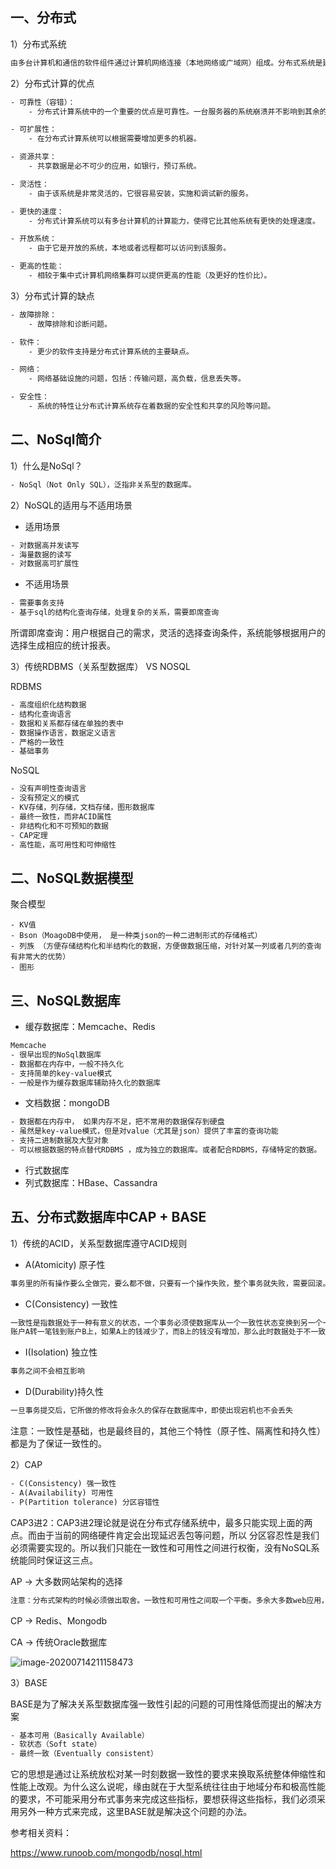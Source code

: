 ## 一、分布式

1）分布式系统

```txt
由多台计算机和通信的软件组件通过计算机网络连接（本地网络或广域网）组成。分布式系统是建立在网络之上的软件系统。正是因为软件的特性，所以分布式系统具有高度的内聚性和透明性。因此，网络和分布式系统之间的区别更多的在于高层软件（特别是操作系统），而不是硬件。
```

2）分布式计算的优点

```txt
- 可靠性（容错）：
	- 分布式计算系统中的一个重要的优点是可靠性。一台服务器的系统崩溃并不影响到其余的服务器。

- 可扩展性：
	- 在分布式计算系统可以根据需要增加更多的机器。

- 资源共享：
	- 共享数据是必不可少的应用，如银行，预订系统。

- 灵活性：
	- 由于该系统是非常灵活的，它很容易安装，实施和调试新的服务。

- 更快的速度：
	- 分布式计算系统可以有多台计算机的计算能力，使得它比其他系统有更快的处理速度。

- 开放系统：
	- 由于它是开放的系统，本地或者远程都可以访问到该服务。

- 更高的性能：
	- 相较于集中式计算机网络集群可以提供更高的性能（及更好的性价比）。
```

3）分布式计算的缺点

```txt
- 故障排除：
	- 故障排除和诊断问题。

- 软件：
	- 更少的软件支持是分布式计算系统的主要缺点。

- 网络：
	- 网络基础设施的问题，包括：传输问题，高负载，信息丢失等。

- 安全性：
	- 系统的特性让分布式计算系统存在着数据的安全性和共享的风险等问题。
```



## 二、NoSql简介

1）什么是NoSql？

```txt
- NoSql（Not Only SQL），泛指非关系型的数据库。
```

2）NoSQL的适用与不适用场景

- 适用场景

```txt
- 对数据高并发读写
- 海量数据的读写
- 对数据高可扩展性
```

- 不适用场景

```txt
- 需要事务支持
- 基于sql的结构化查询存储，处理复杂的关系，需要即席查询
```

所谓即席查询：用户根据自己的需求，灵活的选择查询条件，系统能够根据用户的选择生成相应的统计报表。

3）传统RDBMS（关系型数据库） VS NOSQL

RDBMS

```txt
- 高度组织化结构数据
- 结构化查询语言
- 数据和关系都存储在单独的表中
- 数据操作语言，数据定义语言
- 严格的一致性
- 基础事务
```

NoSQL

```txt
- 没有声明性查询语言
- 没有预定义的模式
- KV存储，列存储，文档存储，图形数据库
- 最终一致性，而非ACID属性
- 非结构化和不可预知的数据
- CAP定理
- 高性能，高可用性和可伸缩性
```



## 二、NoSQL数据模型

聚合模型

```
- KV值
- Bson（MoagoDB中使用， 是一种类json的一种二进制形式的存储格式）
- 列族 （方便存储结构化和半结构化的数据，方便做数据压缩，对针对某一列或者几列的查询有非常大的优势）
- 图形
```



## 三、NoSQL数据库

- 缓存数据库：Memcache、Redis

```txt
Memcache
- 很早出现的NoSql数据库
- 数据都在内存中，一般不持久化
- 支持简单的key-value模式
- 一般是作为缓存数据库辅助持久化的数据库
```

- 文档数据：mongoDB

```txt
- 数据都在内存中， 如果内存不足，把不常用的数据保存到硬盘
- 虽然是key-value模式，但是对value（尤其是json）提供了丰富的查询功能
- 支持二进制数据及大型对象
- 可以根据数据的特点替代RDBMS ，成为独立的数据库。或者配合RDBMS，存储特定的数据。
```

- 行式数据库
- 列式数据库：HBase、Cassandra



## 五、分布式数据库中CAP + BASE

1）传统的ACID，关系型数据库遵守ACID规则

- A(Atomicity) 原子性

```txt
事务里的所有操作要么全做完，要么都不做，只要有一个操作失败，整个事务就失败，需要回滚。
```

- C(Consistency) 一致性

```txt
一致性是指数据处于一种有意义的状态，一个事务必须使数据库从一个一致性状态变换到另一个一致性状态。比如
账户A转一笔钱到账户B上，如果A上的钱减少了，而B上的钱没有增加，那么此时数据处于不一致状态。
```

- I(Isolation) 独立性

```txt
事务之间不会相互影响
```

- D(Durability)持久性

```txt
一旦事务提交后，它所做的修改将会永久的保存在数据库中，即使出现宕机也不会丢失
```

注意：一致性是基础，也是最终目的，其他三个特性（原子性、隔离性和持久性）都是为了保证一致性的。



2）CAP

```txt
- C(Consistency) 强一致性
- A(Availability) 可用性
- P(Partition tolerance) 分区容错性
```

CAP3进2：CAP3进2理论就是说在分布式存储系统中，最多只能实现上面的两点。而由于当前的网络硬件肯定会出现延迟丢包等问题，所以 分区容忍性是我们必须需要实现的。所以我们只能在一致性和可用性之间进行权衡，没有NoSQL系统能同时保证这三点。

 AP -> 大多数网站架构的选择

```txt
注意：分布式架构的时候必须做出取舍。一致性和可用性之间取一个平衡。多余大多数web应用，其实并不需要强一致性。因此牺牲C换取P，这是目前分布式数据库产品的方向
```

 CP -> Redis、Mongodb

 CA -> 传统Oracle数据库

![image-20200714211158473](https://gitee.com/wangzj6666666/bigdata-img/blob/master/nosql/image-20200714211158473.png)



3）BASE

BASE是为了解决关系型数据库强一致性引起的问题的可用性降低而提出的解决方案

```txt
- 基本可用（Basically Available）
- 软状态（Soft state）
- 最终一致（Eventually consistent） 
```

它的思想是通过让系统放松对某一时刻数据一致性的要求来换取系统整体伸缩性和性能上改观。为什么这么说呢，缘由就在于大型系统往往由于地域分布和极高性能的要求，不可能采用分布式事务来完成这些指标，要想获得这些指标，我们必须采用另外一种方式来完成，这里BASE就是解决这个问题的办法。





参考相关资料：

https://www.runoob.com/mongodb/nosql.html